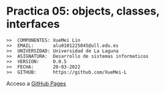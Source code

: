 # Practica 05: objects, classes, interfaces 

```
>>  COMPONENTES: XueMei Lin
>>  EMAIL:       alu0101225845@ull.edu.es
>>  UNIVERSIDAD: Universidad de La Laguna
>>  ASIGNATURA:  Desarrollo de sistemas informaticos
>>  VERSION:     0.0.5
>>  FECHA:       20-03-2022
>>  GITHUB:      https://github.com/XueMei-L
```

Acceso a [GitHub Pages]( )